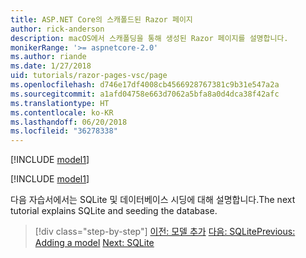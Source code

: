```yaml
---
title: ASP.NET Core의 스캐폴드된 Razor 페이지
author: rick-anderson
description: macOS에서 스캐폴딩을 통해 생성된 Razor 페이지를 설명합니다.
monikerRange: '>= aspnetcore-2.0'
ms.author: riande
ms.date: 1/27/2018
uid: tutorials/razor-pages-vsc/page
ms.openlocfilehash: d746e17df4008cb4566928767381c9b31e547a2a
ms.sourcegitcommit: a1afd04758e663d7062a5bfa8a0d4dca38f42afc
ms.translationtype: HT
ms.contentlocale: ko-KR
ms.lasthandoff: 06/20/2018
ms.locfileid: "36278338"
---
```

[!INCLUDE [model1](../../includes/RP/page1.md)]

[!INCLUDE [model1](../../includes/RP/page2.md)]

<span data-ttu-id="c697b-103">다음 자습서에서는 SQLite 및 데이터베이스 시딩에 대해 설명합니다.</span><span class="sxs-lookup"><span data-stu-id="c697b-103">The next tutorial explains SQLite and seeding the database.</span></span>

> [!div class="step-by-step"]
> <span data-ttu-id="c697b-104">[이전: 모델 추가](xref:tutorials/razor-pages-vsc/model)
> [다음: SQLite](xref:tutorials/razor-pages-vsc/sql)</span><span class="sxs-lookup"><span data-stu-id="c697b-104">[Previous: Adding a model](xref:tutorials/razor-pages-vsc/model)
[Next: SQLite](xref:tutorials/razor-pages-vsc/sql)</span></span>
